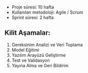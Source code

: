- Proje süresi: 10 hafta
- Kullanılan metodoloji: Agile / Scrum
- Sprint süresi: 2 hafta

## Kilit Aşamalar:
1. Gereksinim Analizi ve Veri Toplama
2. Model Eğitimi
3. Yazılım Arayüzü Geliştirme
4. Test ve Validasyon
5. Yayına Alma ve Geri Bildirim
